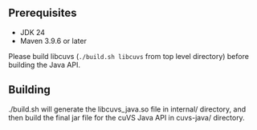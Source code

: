 Prerequisites
-------------

* JDK 24
* Maven 3.9.6 or later

Please build libcuvs (`./build.sh libcuvs` from top level directory) before building the Java API. 

Building
--------

./build.sh will generate the libcuvs_java.so file in internal/ directory, and then build the final jar file for the cuVS Java API in cuvs-java/ directory.
